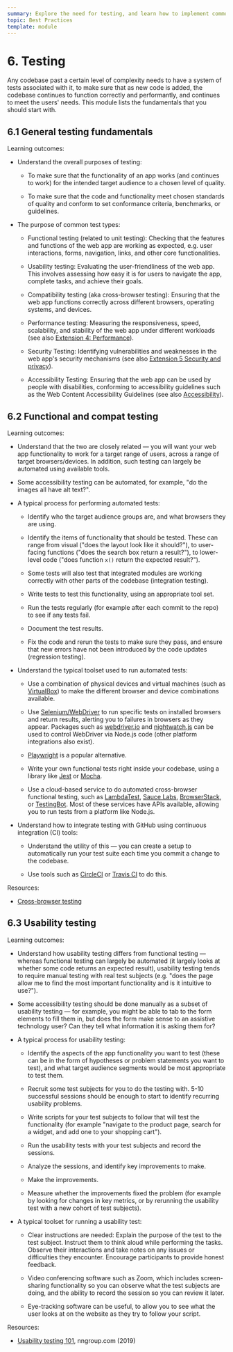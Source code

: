 ```yaml
---
summary: Explore the need for testing, and learn how to implement common test types.
topic: Best Practices
template: module
---
```


# 6. Testing

Any codebase past a certain level of complexity needs to have a system of tests associated with it, to make sure that as new code is added, the codebase continues to function correctly and performantly, and continues to meet the users' needs. This module lists the fundamentals that you should start with.

## 6.1 General testing fundamentals

Learning outcomes:

- Understand the overall purposes of testing:

  - To make sure that the functionality of an app works (and continues to work) for the intended target audience to a chosen level of quality.

  - To make sure that the code and functionality meet chosen standards of quality and conform to set conformance criteria, benchmarks, or guidelines.

- The purpose of common test types:

  - Functional testing (related to unit testing): Checking that the features and functions of the web app are working as expected, e.g. user interactions, forms, navigation, links, and other core functionalities.

  - Usability testing: Evaluating the user-friendliness of the web app. This involves assessing how easy it is for users to navigate the app, complete tasks, and achieve their goals.

  - Compatibility testing (aka cross-browser testing): Ensuring that the web app functions correctly across different browsers, operating systems, and devices.

  - Performance testing: Measuring the responsiveness, speed, scalability, and stability of the web app under different workloads (see also [Extension 4: Performance](./4-performance.md)).

  - Security Testing: Identifying vulnerabilities and weaknesses in the web app's security mechanisms (see also [Extension 5 Security and privacy](./5-security-and-privacy.md)).

  - Accessibility Testing: Ensuring that the web app can be used by people with disabilities, conforming to accessibility guidelines such as the Web Content Accessibility Guidelines (see also [Accessibility](../2-core/7-accessibility.md)).

## 6.2 Functional and compat testing

Learning outcomes:

- Understand that the two are closely related — you will want your web app functionality to work for a target range of users, across a range of target browsers/devices. In addition, such testing can largely be automated using available tools.

- Some accessibility testing can be automated, for example, "do the images all have alt text?".

- A typical process for performing automated tests:

  - Identify who the target audience groups are, and what browsers they are using.

  - Identify the items of functionality that should be tested. These can range from visual ("does the layout look like it should?"), to user-facing functions ("does the search box return a result?"), to lower-level code ("does function `x()` return the expected result?").

  - Some tests will also test that integrated modules are working correctly with other parts of the codebase (integration testing).

  - Write tests to test this functionality, using an appropriate tool set.

  - Run the tests regularly (for example after each commit to the repo) to see if any tests fail.

  - Document the test results.

  - Fix the code and rerun the tests to make sure they pass, and ensure that new errors have not been introduced by the code updates (regression testing).

- Understand the typical toolset used to run automated tests:

  - Use a combination of physical devices and virtual machines (such as [VirtualBox](https://www.virtualbox.org/)) to make the different browser and device combinations available.

  - Use [Selenium/WebDriver](https://www.selenium.dev/documentation/webdriver/) to run specific tests on installed browsers and return results, alerting you to failures in browsers as they appear. Packages such as [webdriver.io](https://webdriver.io/) and [nightwatch.js](https://nightwatchjs.org/) can be used to control WebDriver via Node.js code (other platform integrations also exist).

  - [Playwright](https://playwright.dev/) is a popular alternative.

  - Write your own functional tests right inside your codebase, using a library like [Jest](https://jestjs.io/) or [Mocha](https://mochajs.org/).

  - Use a cloud-based service to do automated cross-browser functional testing, such as [LambdaTest](https://www.lambdatest.com/), [Sauce Labs](https://saucelabs.com/), [BrowserStack](https://www.browserstack.com/), or [TestingBot](https://testingbot.com). Most of these services have APIs available, allowing you to run tests from a platform like Node.js.

- Understand how to integrate testing with GitHub using continuous integration (CI) tools:

  - Understand the utility of this — you can create a setup to automatically run your test suite each time you commit a change to the codebase.

  - Use tools such as [CircleCI](https://circleci.com/) or [Travis CI](https://www.travis-ci.com/) to do this.

Resources:

- [Cross-browser testing](https://developer.mozilla.org/docs/Learn/Tools_and_testing/Cross_browser_testing)

## 6.3 Usability testing

Learning outcomes:

- Understand how usability testing differs from functional testing — whereas functional testing can largely be automated (it largely looks at whether some code returns an expected result), usability testing tends to require manual testing with real test subjects (e.g. "does the page allow me to find the most important functionality and is it intuitive to use?").

- Some accessibility testing should be done manually as a subset of usability testing — for example, you might be able to tab to the form elements to fill them in, but does the form make sense to an assistive technology user? Can they tell what information it is asking them for?

- A typical process for usability testing:

  - Identify the aspects of the app functionality you want to test (these can be in the form of hypotheses or problem statements you want to test), and what target audience segments would be most appropriate to test them.

  - Recruit some test subjects for you to do the testing with. 5-10 successful sessions should be enough to start to identify recurring usability problems.

  - Write scripts for your test subjects to follow that will test the functionality (for example "navigate to the product page, search for a widget, and add one to your shopping cart").

  - Run the usability tests with your test subjects and record the sessions.

  - Analyze the sessions, and identify key improvements to make.

  - Make the improvements.

  - Measure whether the improvements fixed the problem (for example by looking for changes in key metrics, or by rerunning the usability test with a new cohort of test subjects).

- A typical toolset for running a usability test:

  - Clear instructions are needed: Explain the purpose of the test to the test subject. Instruct them to think aloud while performing the tasks. Observe their interactions and take notes on any issues or difficulties they encounter. Encourage participants to provide honest feedback.

  - Video conferencing software such as Zoom, which includes screen-sharing functionality so you can observe what the test subjects are doing, and the ability to record the session so you can review it later.

  - Eye-tracking software can be useful, to allow you to see what the user looks at on the website as they try to follow your script.

Resources:

- [Usability testing 101](https://www.nngroup.com/articles/usability-testing-101/), nngroup.com (2019)
